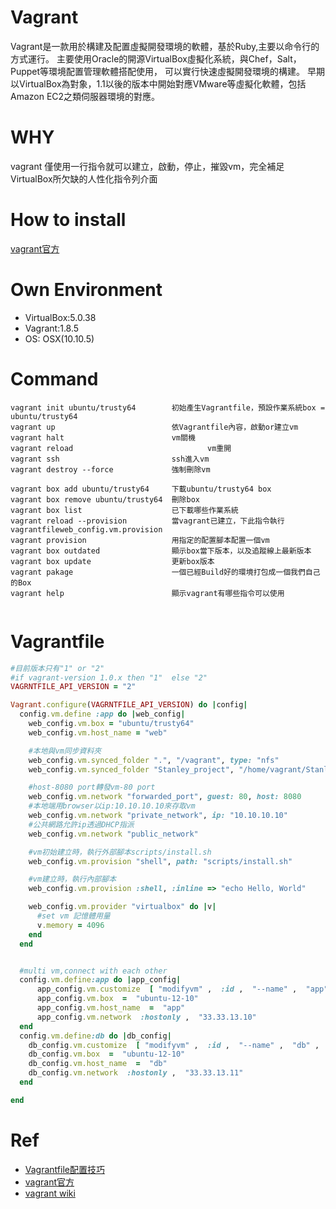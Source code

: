 Vagrant
====
Vagrant是一款用於構建及配置虛擬開發環境的軟體，基於Ruby,主要以命令行的方式運行。
主要使用Oracle的開源VirtualBox虛擬化系統，與Chef，Salt，Puppet等環境配置管理軟體搭配使用， 可以實行快速虛擬開發環境的構建。
早期以VirtualBox為對象，1.1以後的版本中開始對應VMware等虛擬化軟體，包括Amazon EC2之類伺服器環境的對應。


# WHY

vagrant 僅使用一行指令就可以建立，啟動，停止，摧毀vm，完全補足VirtualBox所欠缺的人性化指令列介面

# How to install
[vagrant官方](https://releases.hashicorp.com/vagrant/?_ga=2.189001058.898332503.1495013478-366271457.1493708242)

# Own Environment

* VirtualBox:5.0.38
* Vagrant:1.8.5
* OS: OSX(10.10.5)

# Command

```
vagrant init ubuntu/trusty64       	初始產生Vagrantfile，預設作業系統box = ubuntu/trusty64 
vagrant up                         	依Vagrantfile內容，啟動or建立vm
vagrant halt                       	vm關機
vagrant reload					   	        vm重開
vagrant ssh                        	ssh進入vm
vagrant destroy --force            	強制刪除vm

vagrant box add ubuntu/trusty64     下載ubuntu/trusty64 box
vagrant box remove ubuntu/trusty64  刪除box
vagrant box list					已下載哪些作業系統
vagrant reload --provision          當vagrant已建立，下此指令執行vagrantfileweb_config.vm.provision
vagrant provision					用指定的配置腳本配置一個vm
vagrant box outdated			    顯示box當下版本，以及追蹤線上最新版本
vagrant box update					更新box版本
vagrant pakage						一個已經Build好的環境打包成一個我們自己的Box
vagrant help						顯示vagrant有哪些指令可以使用


```


# Vagrantfile
```Ruby
#目前版本只有"1" or "2"
#if vagrant-version 1.0.x then "1"  else "2"
VAGRNTFILE_API_VERSION = "2"  

Vagrant.configure(VAGRNTFILE_API_VERSION) do |config|
  config.vm.define :app do |web_config|
    web_config.vm.box = "ubuntu/trusty64"
    web_config.vm.host_name = "web"

    #本地與vm同步資料夾
    web_config.vm.synced_folder ".", "/vagrant", type: "nfs"
    web_config.vm.synced_folder "Stanley_project", "/home/vagrant/Stanley_project", type: "nfs"

    #host-8080 port轉發vm-80 port
    web_config.vm.network "forwarded_port", guest: 80, host: 8080
    #本地端用browser以ip:10.10.10.10來存取vm
    web_config.vm.network "private_network", ip: "10.10.10.10"
    #公共網路允許ip透過DHCP指派
    web_config.vm.network "public_network"

    #vm初始建立時，執行外部腳本scripts/install.sh
    web_config.vm.provision "shell", path: "scripts/install.sh"

    #vm建立時，執行內部腳本
    web_config.vm.provision :shell, :inline => "echo Hello, World"

    web_config.vm.provider "virtualbox" do |v|
      #set vm 記憶體用量
      v.memory = 4096 
    end
  end


  #multi vm,connect with each other
  config.vm.define:app do |app_config| 
      app_config.vm.customize  [ "modifyvm" ,  :id ,  "--name" ,  "app" ,  "--memory" ,  "512" ] 
      app_config.vm.box  =  "ubuntu-12-10" 
      app_config.vm.host_name  =  "app" 
      app_config.vm.network  :hostonly ,  "33.33.13.10" 
  end 
  config.vm.define:db do |db_config| 
    db_config.vm.customize  [ "modifyvm" ,  :id ,  "--name" ,  "db" ,  "--memory" ,  "512" ] 
    db_config.vm.box  =  "ubuntu-12-10" 
    db_config.vm.host_name  =  "db" 
    db_config.vm.network  :hostonly ,  "33.33.13.11" 
  end

end

```

# Ref
* [Vagrantfile配置技巧](http://www.imike.me/2016/03/15/Vagrantfile%E9%85%8D%E7%BD%AE%E6%8A%80%E5%B7%A7/)
* [vagrant官方](https://www.vagrantup.com/)
* [vagrant wiki](https://zh.wikipedia.org/wiki/Vagrant)



